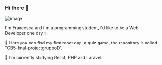### Hi there 👋
![image](https://user-images.githubusercontent.com/116550464/219017264-15af27e2-e159-41d8-aa48-d8c4b2692c6a.png)
<p>I'm Francesca and i'm a programming student, I'd like to be a Web Developer one day ✨</p>
<p>🔭 Here you can find my first react app, a quiz game, the repository is called "CB5-final-projectgruppoD".</p>
<p>🌱 I’m currently studying React, PHP and Laravel.</p>



<!--
**IFranc3sca/IFranc3sca** is a ✨ _special_ ✨ repository because its `README.md` (this file) appears on your GitHub profile.

Here are some ideas to get you started:

- 🔭 I’m currently working on ...
- 🌱 I’m currently learning ...
- 👯 I’m looking to collaborate on ...
- 🤔 I’m looking for help with ...
- 💬 Ask me about ...
- 📫 How to reach me: ...
- 😄 Pronouns: ...
- ⚡ Fun fact: ...
-->
